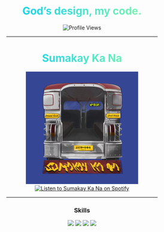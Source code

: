 <div align="center">

<h1 style="background: linear-gradient(to right, #00C9FF, #92FE9D); -webkit-background-clip: text; color: transparent;">
  God’s design, my code.
</h1>

<!-- Profile Views -->

![Profile Views](https://komarev.com/ghpvc/?username=YourGitHubUsername&color=green)

<hr style="border: 1px solid #eaeaea; width: 80%;">

<h1 style="background: linear-gradient(to right, #00C9FF, #92FE9D); -webkit-background-clip: text; color: transparent;">
  Sumakay Ka Na
</h1>
<!-- Display the cover art for Sumakay Ka Na -->
<div align="center">
  <img src="./coverart.png" alt="Sumakay Ka Na Cover Art" width="300">
  <br>
  <a href="https://open.spotify.com/artist/1XUjTPGaD0a6GllY8F7gY2" target="_blank">
    <img src="https://img.shields.io/badge/Listen%20on-Spotify-green?style=for-the-badge&logo=spotify" alt="Listen to Sumakay Ka Na on Spotify">
  </a>
</div>

<hr style="border: 1px solid #eaeaea; width: 80%;">
<!-- Additional Sections -->
<h3>Skills</h3>
<img src="https://img.shields.io/badge/-JavaScript-black?style=for-the-badge&logo=javascript">
<img src="https://img.shields.io/badge/-React-black?style=for-the-badge&logo=react">
<img src="https://img.shields.io/badge/-Node.js-black?style=for-the-badge&logo=node.js">
<img src="https://img.shields.io/badge/-MongoDB-black?style=for-the-badge&logo=mongodb">

</div>
